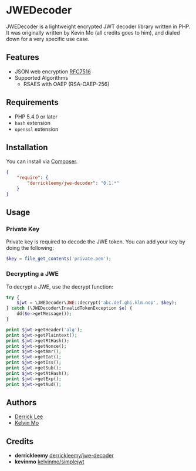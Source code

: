 # JWEDecoder

JWEDecoder is a lightweight encrypted JWT decoder library written in PHP.
It was originally written by Kevin Mo (all credits goes to him), and dialed down for a very specific use case.

## Features

- JSON web encryption [RFC7516](http://tools.ietf.org/html/rfc7516)
- Supported Algorithms
    * RSAES with OAEP (RSA-OAEP-256)

## Requirements

- PHP 5.4.0 or later
- `hash` extension
- `openssl` extension

## Installation

You can install via [Composer](http://getcomposer.org/).

```json
{
    "require": {
        "derrickleemy/jwe-decoder": "0.1.*"
    }
}
```

## Usage

### Private Key

Private key is required to decode the JWE token.
You can add your key by doing the following:

  ```php
  $key = file_get_contents('private.pem');
  ```

### Decrypting a JWE

To decrypt a JWE, use the decrypt function:

```php
try {
    $jwt = \JWEDecoder\JWE::decrypt('abc.def.ghi.klm.nop', $key);
} catch (\JWEDecoder\InvalidTokenException $e) {
    dd($e->getMessage());
}

print $jwt->getHeader('alg');
print $jwt->getPlaintext();
print $jwt->getRtHash();
print $jwt->getNonce();
print $jwt->getAmr();
print $jwt->getIat();
print $jwt->getIss();
print $jwt->getSub();
print $jwt->getAtHash();
print $jwt->getExp();
print $jwt->getAud();
```

## Authors
* [Derrick Lee](https://github.com/derrickleemy)
* [Kelvin Mo](https://github.com/kelvinmo)

## Credits
* **derrickleemy** [derrickleemy/jwe-decoder](https://github.com/derrickleemy/jwe-decoder)
* **kevinmo** [kelvinmo/simplejwt](https://github.com/kelvinmo/simplejwt)
